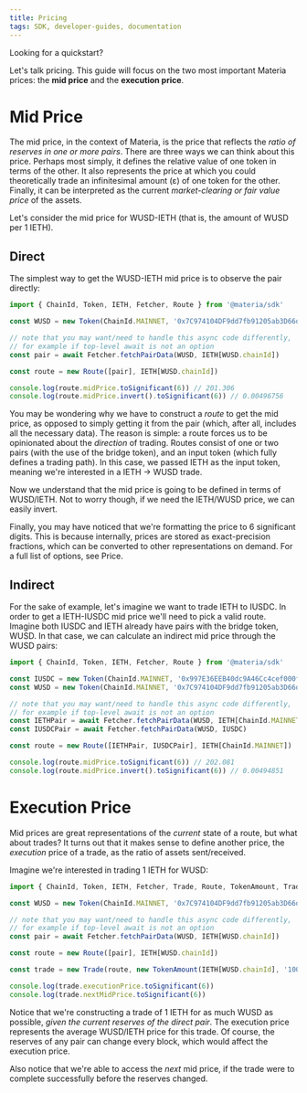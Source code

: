 ```yaml
---
title: Pricing
tags: SDK, developer-guides, documentation
---
```


Looking for a <Link to='/docs/materia/javascript-SDK/quick-start'>quickstart</Link>?

Let's talk pricing. This guide will focus on the two most important Materia prices: the **mid price** and the **execution price**.

# Mid Price

The mid price, in the context of Materia, is the price that reflects the _ratio of reserves in one or more pairs_. There are three ways we can think about this price. Perhaps most simply, it defines the relative value of one token in terms of the other. It also represents the price at which you could theoretically trade an infinitesimal amount (ε) of one token for the other. Finally, it can be interpreted as the current _market-clearing or fair value price_ of the assets.

Let's consider the mid price for WUSD-IETH (that is, the amount of WUSD per 1 IETH).

## Direct

The simplest way to get the WUSD-IETH mid price is to observe the pair directly:

```typescript
import { ChainId, Token, IETH, Fetcher, Route } from '@materia/sdk'

const WUSD = new Token(ChainId.MAINNET, '0x7C974104DF9dd7fb91205ab3D66d15AFf1049DE8', 18)

// note that you may want/need to handle this async code differently,
// for example if top-level await is not an option
const pair = await Fetcher.fetchPairData(WUSD, IETH[WUSD.chainId])

const route = new Route([pair], IETH[WUSD.chainId])

console.log(route.midPrice.toSignificant(6)) // 201.306
console.log(route.midPrice.invert().toSignificant(6)) // 0.00496756
```

You may be wondering why we have to construct a _route_ to get the mid price, as opposed to simply getting it from the pair (which, after all, includes all the necessary data). The reason is simple: a route forces us to be opinionated about the _direction_ of trading. Routes consist of one or two pairs (with the use of the bridge token), and an input token (which fully defines a trading path). In this case, we passed IETH as the input token, meaning we're interested in a IETH -> WUSD trade.

Now we understand that the mid price is going to be defined in terms of WUSD/IETH. Not to worry though, if we need the IETH/WUSD price, we can easily invert.

Finally, you may have noticed that we're formatting the price to 6 significant digits. This is because internally, prices are stored as exact-precision fractions, which can be converted to other representations on demand. For a full list of options, see <Link to='/docs/materia/SDK/fractions#price'>Price</Link>.

## Indirect

For the sake of example, let's imagine we want to trade IETH to IUSDC. In order to get a IETH-IUSDC mid price we'll need to pick a valid route. Imagine both IUSDC and IETH already have pairs with the bridge token, WUSD. In that case, we can calculate an indirect mid price through the WUSD pairs: 

```typescript
import { ChainId, Token, IETH, Fetcher, Route } from '@materia/sdk'

const IUSDC = new Token(ChainId.MAINNET, '0x997E36EEB40dc9A46Cc4cef000f1e1E7edE82ce9', 18)
const WUSD = new Token(ChainId.MAINNET, '0x7C974104DF9dd7fb91205ab3D66d15AFf1049DE8', 18)

// note that you may want/need to handle this async code differently,
// for example if top-level await is not an option
const IETHPair = await Fetcher.fetchPairData(WUSD, IETH[ChainId.MAINNET])
const IUSDCPair = await Fetcher.fetchPairData(WUSD, IUSDC)

const route = new Route([IETHPair, IUSDCPair], IETH[ChainId.MAINNET])

console.log(route.midPrice.toSignificant(6)) // 202.081
console.log(route.midPrice.invert().toSignificant(6)) // 0.00494851
```

# Execution Price

Mid prices are great representations of the _current_ state of a route, but what about trades? It turns out that it makes sense to define another price, the _execution_ price of a trade, as the ratio of assets sent/received.

Imagine we're interested in trading 1 IETH for WUSD:

```typescript
import { ChainId, Token, IETH, Fetcher, Trade, Route, TokenAmount, TradeType } from '@materia/sdk'

const WUSD = new Token(ChainId.MAINNET, '0x7C974104DF9dd7fb91205ab3D66d15AFf1049DE8', 18)

// note that you may want/need to handle this async code differently,
// for example if top-level await is not an option
const pair = await Fetcher.fetchPairData(WUSD, IETH[WUSD.chainId])

const route = new Route([pair], IETH[WUSD.chainId])

const trade = new Trade(route, new TokenAmount(IETH[WUSD.chainId], '1000000000000000000'), TradeType.EXACT_INPUT)

console.log(trade.executionPrice.toSignificant(6))
console.log(trade.nextMidPrice.toSignificant(6))
```

Notice that we're constructing a trade of 1 IETH for as much WUSD as possible, _given the current reserves of the direct pair_. The execution price represents the average WUSD/IETH price for this trade. Of course, the reserves of any pair can change every block, which would affect the execution price.

Also notice that we're able to access the _next_ mid price, if the trade were to complete successfully before the reserves changed.
